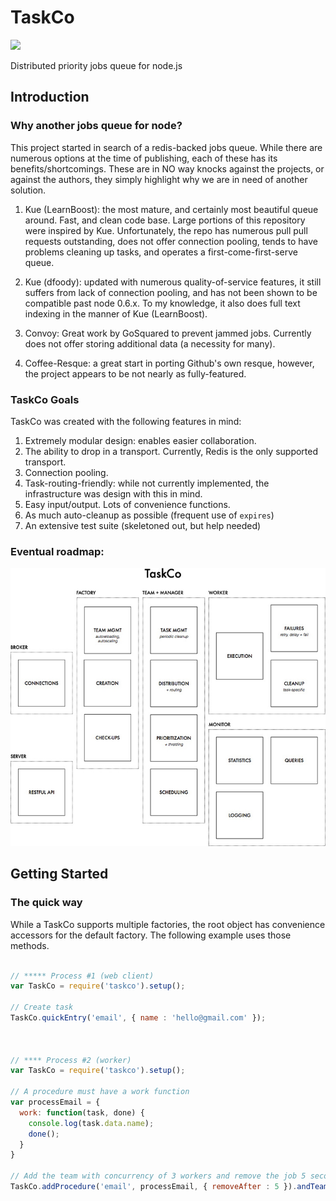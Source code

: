 TaskCo
======
![](https://www.codeship.io/projects/6ed66fe0-17fe-0131-e0ed-0ef248b6a1b0/status)

Distributed priority jobs queue for node.js

## Introduction

### Why another jobs queue for node?

This project started in search of a redis-backed jobs queue. While there are numerous options at the time of publishing,
each of these has its benefits/shortcomings. These are in NO way knocks against the projects, or against the authors, they
simply highlight why we are in need of another solution.

1. Kue (LearnBoost): the most mature, and certainly most beautiful queue around. Fast, and clean code base. Large portions
of this repository were inspired by Kue. Unfortunately, the repo has numerous pull pull requests outstanding, does not
offer connection pooling, tends to have problems cleaning up tasks, and operates a first-come-first-serve queue.

2. Kue (dfoody): updated with numerous quality-of-service features, it still suffers from lack of connection pooling, and
has not been shown to be compatible past node 0.6.x. To my knowledge, it also does full text indexing in the manner of
Kue (LearnBoost).

3. Convoy: Great work by GoSquared to prevent jammed jobs. Currently does not offer storing additional data (a necessity
for many).

4. Coffee-Resque: a great start in porting Github's own resque, however, the project appears to be not nearly as
fully-featured.


### TaskCo Goals

TaskCo was created with the following features in mind:

1. Extremely modular design: enables easier collaboration.
2. The ability to drop in a transport. Currently, Redis is the only supported transport.
3. Connection pooling.
4. Task-routing-friendly: while not currently implemented, the infrastructure was design with this in mind.
5. Easy input/output. Lots of convenience functions.
6. As much auto-cleanup as possible (frequent use of `expires`)
7. An extensive test suite (skeletoned out, but help needed)


### Eventual roadmap:

![](resources/TaskCo.jpg)



## Getting Started

### The quick way

While a TaskCo supports multiple factories, the root object has convenience accessors for the default factory. The
following example uses those methods.

```javascript

// ***** Process #1 (web client)
var TaskCo = require('taskco').setup();

// Create task
TaskCo.quickEntry('email', { name : 'hello@gmail.com' });



// **** Process #2 (worker)
var TaskCo = require('taskco').setup();

// A procedure must have a work function
var processEmail = {
  work: function(task, done) {
    console.log(task.data.name);
    done();
  }
}

// Add the team with concurrency of 3 workers and remove the job 5 seconds after completion/failure.
TaskCo.addProcedure('email', processEmail, { removeAfter : 5 }).andTeam(3);

```
